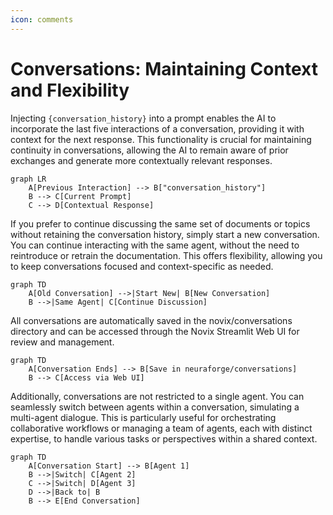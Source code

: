 ```yaml
---
icon: comments
---
```


# Conversations: Maintaining Context and Flexibility

Injecting `{conversation_history}` into a prompt enables the AI to incorporate the last five interactions of a conversation, providing it with context for the next response. This functionality is crucial for maintaining continuity in conversations, allowing the AI to remain aware of prior exchanges and generate more contextually relevant responses.

```mermaid
graph LR
    A[Previous Interaction] --> B["conversation_history"]
    B --> C[Current Prompt]
    C --> D[Contextual Response]

```

If you prefer to continue discussing the same set of documents or topics without retaining the conversation history, simply start a new conversation. You can continue interacting with the same agent, without the need to reintroduce or retrain the documentation. This offers flexibility, allowing you to keep conversations focused and context-specific as needed.

```mermaid
graph TD
    A[Old Conversation] -->|Start New| B[New Conversation]
    B -->|Same Agent| C[Continue Discussion]
```

All conversations are automatically saved in the novix/conversations directory and can be accessed through the Novix Streamlit Web UI for review and management.

```mermaid
graph TD
    A[Conversation Ends] --> B[Save in neuraforge/conversations]
    B --> C[Access via Web UI]
```

Additionally, conversations are not restricted to a single agent. You can seamlessly switch between agents within a conversation, simulating a multi-agent dialogue. This is particularly useful for orchestrating collaborative workflows or managing a team of agents, each with distinct expertise, to handle various tasks or perspectives within a shared context.

```mermaid
graph TD
    A[Conversation Start] --> B[Agent 1]
    B -->|Switch| C[Agent 2]
    C -->|Switch| D[Agent 3]
    D -->|Back to| B
    B --> E[End Conversation]
```
